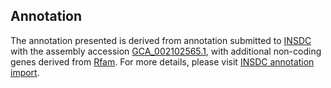 

Annotation
----------

The annotation presented is derived from annotation submitted to
[INSDC](http://www.insdc.org) with the assembly accession
[GCA\_002102565.1](http://www.ebi.ac.uk/ena/data/view/GCA_002102565.1),
with additional non-coding genes derived from
[Rfam](http://rfam.xfam.org/). For more details, please visit [INSDC
annotation
import](http://ensemblgenomes.org/info/data/insdc_annotation).
